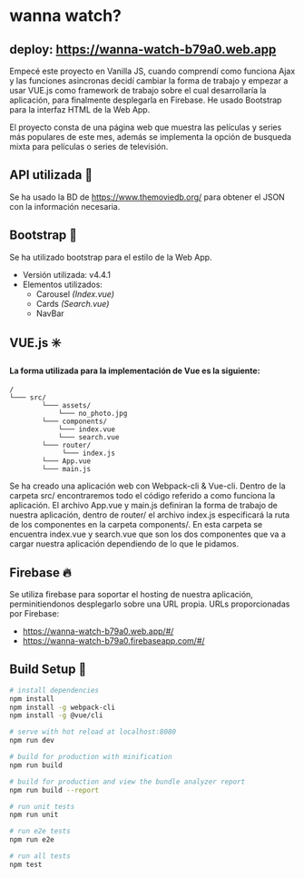 # wanna watch?
## deploy: https://wanna-watch-b79a0.web.app

Empecé este proyecto en Vanilla JS, cuando comprendí como funciona Ajax y las funciones asincronas decidí cambiar la forma de trabajo y empezar a usar VUE.js como framework de trabajo sobre el cual desarrollaría la aplicación, para finalmente desplegarla en Firebase. He usado Bootstrap para la interfaz HTML de la Web App.

El proyecto consta de una página web que muestra las películas y series más populares de este mes, además se implementa la opción de busqueda mixta para películas o series de televisión.

## API utilizada :key:

Se ha usado la BD de https://www.themoviedb.org/ para obtener el JSON con la información necesaria.

## Bootstrap :large_blue_diamond:

Se ha utilizado bootstrap para el estilo de la Web App.

  - Versión utilizada: v4.4.1
  - Elementos utilizados:
      - Carousel _(Index.vue)_
      - Cards _(Search.vue)_
      - NavBar
      
## VUE.js :eight_spoked_asterisk:

#### La forma utilizada para la implementación de Vue es la siguiente:

    /
    └─── src/
            └─── assets/
                └─── no_photo.jpg
            └─── components/
                └─── index.vue
                └─── search.vue
            └─── router/
                 └─── index.js
            └─── App.vue
            └─── main.js

Se ha creado una aplicación web con Webpack-cli & Vue-cli. Dentro de la carpeta src/ encontraremos todo el código referido a como funciona la aplicación. El archivo App.vue y main.js definiran la forma de trabajo de nuestra aplicación, dentro de router/ el archivo index.js especificará la ruta de los componentes en la carpeta components/. En esta carpeta se encuentra index.vue y search.vue que son los dos componentes que va a cargar nuestra aplicación dependiendo de lo que le pidamos.

## Firebase :fire:

Se utiliza firebase para soportar el hosting de nuestra aplicación, perminitiendonos desplegarlo sobre una URL propia.
URLs proporcionadas por Firebase:
  - https://wanna-watch-b79a0.web.app/#/
  - https://wanna-watch-b79a0.firebaseapp.com/#/
  

## Build Setup :hammer:

``` bash
# install dependencies
npm install
npm install -g webpack-cli
npm install -g @vue/cli

# serve with hot reload at localhost:8080
npm run dev

# build for production with minification
npm run build

# build for production and view the bundle analyzer report
npm run build --report

# run unit tests
npm run unit

# run e2e tests
npm run e2e

# run all tests
npm test
```
